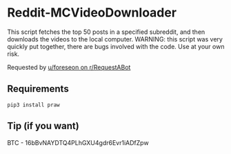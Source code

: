 # Reddit-MCVideoDownloader
This script fetches the top 50 posts in a specified subreddit, and then downloads the videos to the local computer.
WARNING: this script was very quickly put together, there are bugs involved with the code. Use at your own risk.

Requested by [u/foreseon on r/RequestABot](https://www.reddit.com/r/RequestABot/comments/ibh9vh/a_bot_that_downloads_top_1050_videos_of_the/)
## Requirements
```
pip3 install praw
```

## Tip (if you want)
BTC - 16bBvNAYDTQ4PLhGXU4gdr6Evr1iADfZpw
